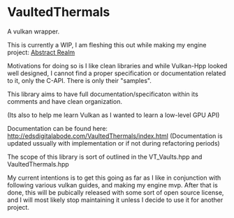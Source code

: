 # VaultedThermals
A vulkan wrapper.


This is currently a WIP, I am fleshing this out while making my engine project:
[Abstract Realm](https://github.com/Ed94/AbstractRealm)

Motivations for doing so is I like clean libraries and while Vulkan-Hpp looked well designed, I cannot find a proper specification or documentation related to it, only the C-API. There is only their "samples". 

This library aims to have full documentation/specificaton within its comments and have clean organization. 

(Its also to help me learn Vulkan as I wanted to learn a low-level GPU API)

Documentation can be found here: http://edsdigitalabode.com/VaultedThermals/index.html
(Documentation is updated ussually with implementation or if not during refactoring periods)

The scope of this library is sort of outlined in the VT_Vaults.hpp and VaultedThermals.hpp

My current intentions is to get this going as far as I like in conjunction with following various vulkan guides, and making my engine mvp. After that is done, this will be pubically released with some sort of open source license, and I will most likely stop maintaining it unless I decide to use it for another project.

